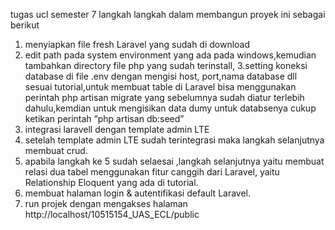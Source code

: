 tugas ucl semester 7
langkah langkah dalam membangun proyek ini sebagai berikut

1. menyiapkan file fresh Laravel yang sudah di download
2. edit path pada system environment yang ada pada windows,kemudian tambahkan directory file php yang sudah terinstall,
3.setting koneksi database di file .env dengan mengisi host, port,nama database dll sesuai tutorial,untuk membuat table di Laravel bisa menggunakan perintah php artisan migrate yang sebelumnya sudah diatur terlebih dahulu,kemdian untuk mengisikan data dumy untuk databsenya cukup ketikan perintah “php artisan db:seed”
4. integrasi laravell dengan template admin LTE
5. setelah template admin LTE sudah terintegrasi maka langkah selanjutnya membuat crud.
6. apabila langkah ke 5 sudah selaesai ,langkah selanjutnya yaitu membuat relasi dua tabel menggunakan fitur canggih dari Laravel, yaitu Relationship Eloquent yang ada di tutorial.
7. membuat halaman login & autentifikasi default Laravel.
8. run projek dengan mengakses halaman http://localhost/10515154_UAS_ECL/public
